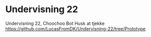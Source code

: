 # Undervisning 22
 Undervisning 22, Choochoo Bot
 Husk at tjekke https://github.com/LucasFromDK/Undervisning-22/tree/Prototype
